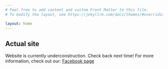 ```yaml
---
# Feel free to add content and custom Front Matter to this file.
# To modify the layout, see https://jekyllrb.com/docs/themes/#overriding-theme-defaults

layout: home
---
```


## Actual site ##

Website is currently underconstruction.
Check back next time!
For more information, check out our:
[Facebook page](https://www.facebook.com/ieee.uwaterloo)
